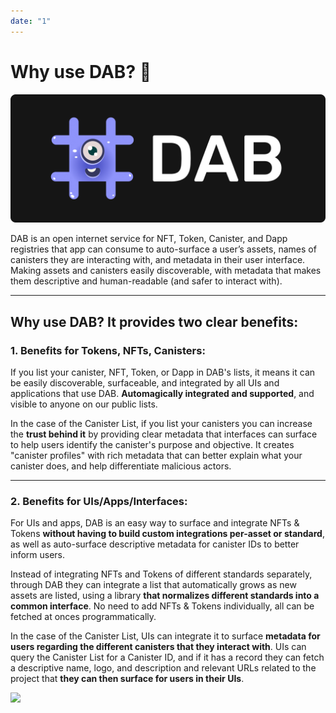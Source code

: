 ```yaml
---
date: "1"
---
```


# Why use DAB? 🤔

![](imgs/main.png)

DAB is an open internet service for NFT, Token, Canister, and Dapp registries that app can consume to auto-surface a user’s assets, names of canisters they are interacting with, and metadata in their user interface. Making assets and canisters easily discoverable, with metadata that makes them descriptive and human-readable (and safer to interact with).

----

## Why use DAB? It provides two clear benefits:

### 1. **Benefits for Tokens, NFTs, Canisters:** 

If you list your canister, NFT, Token, or Dapp in DAB's lists, it means it can be easily discoverable, surfaceable, and integrated by all UIs and applications that use DAB. **Automagically integrated and supported**, and visible to anyone on our public lists.

In the case of the Canister List, if you list your canisters you can increase the **trust behind it** by providing clear metadata that interfaces can surface to help users identify the canister's purpose and objective. It creates "canister profiles" with rich metadata that can better explain what your canister does, and help differentiate malicious actors.

----

### 2. **Benefits for UIs/Apps/Interfaces:** 

For UIs and apps, DAB is an easy way to surface and integrate NFTs & Tokens **without having to build custom integrations per-asset or standard**, as well as auto-surface descriptive metadata for canister IDs to better inform users.

Instead of integrating NFTs and Tokens of different standards separately, through DAB they can integrate a list that automatically grows as new assets are listed, using a library **that normalizes different standards into a common interface**. No need to add NFTs & Tokens individually, all can be fetched at onces programmatically.

In the case of the Canister List, UIs can integrate it to surface **metadata for users regarding the different canisters that they interact with**. UIs can query the Canister List for a Canister ID, and if it has a record they can fetch a descriptive name, logo, and description and relevant URLs related to the project that **they can then surface for users in their UIs**.

![](https://miro.medium.com/max/2000/1*bXmVhhyzIafRLpUk09Fc7w.png)
